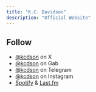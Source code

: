 ```yaml
---
title: "K.C. Davidson"
description: "Official Website"
---
```


## Follow

- [@kcdson](https://x.com/kcdson) on X
- [@kcdson](https://gab.com/kcdson) on Gab
- [@kcdson](https://t.me/@kcdson) on Telegram
- [@kcdson](https://instagram.com/kcdson) on Instagram
- [Spotify](https://open.spotify.com/user/gagoerwjb0brx9q4ue3mbx9wg?si=1c1fbafacb684ff0) & [Last.fm](https://www.last.fm/user/kcdson)

<!--
## Support


## Live


-->
